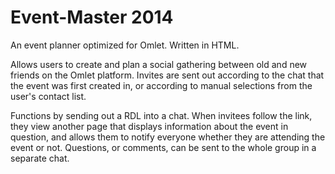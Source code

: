 Event-Master 2014
============

An event planner optimized for Omlet. Written in HTML. 

Allows users to create and plan a social gathering between old and new friends on the Omlet platform. Invites are sent out according to the chat that the event was first created in, or according to manual selections from the user's contact list. 

Functions by sending out a RDL into a chat. When invitees follow the link, they view another page that displays information about the event in question, and allows them to notify everyone whether they are attending the event or not. Questions, or comments, can be sent to the whole group in a separate chat. 
